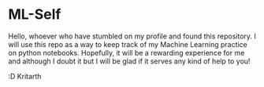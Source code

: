 # ML-Self
Hello, whoever who have stumbled on my profile and found this repository. I will use this repo as a way to keep track of my Machine Learning practice on python notebooks. Hopefully, it will be a rewarding experience for me and although I doubt it but I will be glad if it serves any kind of help to you! 

:D 
Kritarth
